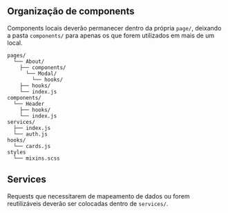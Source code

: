 ## Organização de components

Components locais deverão permanecer dentro da própria `page/`, deixando a pasta `components/` para apenas os que forem utilizados em mais de um local.

```
pages/
  └── About/
    ├── components/
      └── Modal/
        └── hooks/
    ├── hooks/
    └── index.js
components/
  └── Header
    ├── hooks/
    └── index.js
services/
  ├── index.js
  └── auth.js
hooks/
  └── cards.js
styles
  └── mixins.scss
```

## Services

Requests que necessitarem de mapeamento de dados ou forem reutilizáveis deverão ser colocadas dentro de `services/`.
